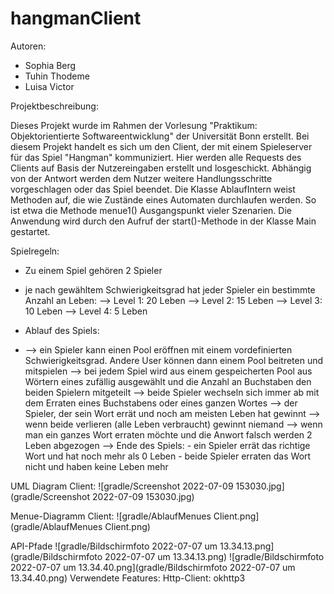 # hangmanClient

Autoren:

- Sophia Berg
- Tuhin Thodeme
- Luisa Victor

Projektbeschreibung:

Dieses Projekt wurde im Rahmen der Vorlesung "Praktikum: Objektorientierte Softwareentwicklung" der Universität Bonn erstellt.
Bei diesem Projekt handelt es sich um den Client, der mit einem Spieleserver  für das Spiel "Hangman" kommuniziert.
Hier werden alle Requests des Clients auf Basis der Nutzereingaben erstellt und losgeschickt. Abhängig von der Antwort werden dem Nutzer weitere Handlungsschritte vorgeschlagen oder das Spiel beendet.
Die Klasse AblaufIntern weist Methoden auf, die wie Zustände eines Automaten durchlaufen werden. So ist etwa die Methode menue1() Ausgangspunkt vieler Szenarien. Die Anwendung wird durch den Aufruf der start()-Methode in der Klasse Main gestartet.

Spielregeln:

- Zu einem Spiel gehören 2 Spieler 
- je nach gewähltem Schwierigkeitsgrad hat jeder Spieler ein bestimmte Anzahl an Leben:
   --> Level 1: 20 Leben
   --> Level 2: 15 Leben
   --> Level 3: 10 Leben
   --> Level 4: 5 Leben

- Ablauf des Spiels: 
- --> ein Spieler kann einen Pool eröffnen mit einem vordefinierten Schwierigkeitsgrad. Andere User können dann einem Pool beitreten
und mitspielen
  --> bei jedem Spiel wird aus einem gespeicherten Pool aus Wörtern eines zufällig ausgewählt und die Anzahl an Buchstaben den beiden Spielern mitgeteilt
  --> beide Spieler wechseln sich immer ab mit dem Erraten eines Buchstabens oder eines ganzen Wortes
  --> der Spieler, der sein Wort errät und noch am meisten Leben hat gewinnt
  --> wenn beide verlieren (alle Leben verbraucht) gewinnt niemand
  --> wenn man ein ganzes Wort erraten möchte und die Anwort falsch werden 2 Leben abgezogen
  --> Ende des Spiels:
             - ein Spieler errät das richtige Wort und hat noch mehr als 0 Leben
             - beide Spieler erraten das Wort nicht und haben keine Leben mehr


UML Diagram Client:
![gradle/Screenshot 2022-07-09 153030.jpg](gradle/Screenshot 2022-07-09 153030.jpg)

Menue-Diagramm Client:
![gradle/AblaufMenues Client.png](gradle/AblaufMenues Client.png)

API-Pfade
![gradle/Bildschirmfoto 2022-07-07 um 13.34.13.png](gradle/Bildschirmfoto 2022-07-07 um 13.34.13.png)
![gradle/Bildschirmfoto 2022-07-07 um 13.34.40.png](gradle/Bildschirmfoto 2022-07-07 um 13.34.40.png)
Verwendete Features:
Http-Client: okhttp3






